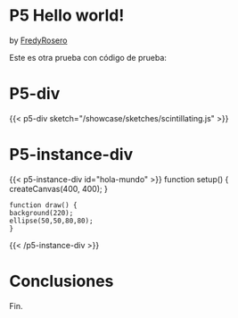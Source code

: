 # P5 Hello world!
by [FredyRosero](/showcase/docs/info/Fredy/)

Este es otra prueba con código de prueba:



# P5-div

{{< p5-div sketch="/showcase/sketches/scintillating.js" >}}

# P5-instance-div

{{< p5-instance-div id="hola-mundo" >}}
    function setup() {
    createCanvas(400, 400);
    }

    function draw() {
    background(220);
    ellipse(50,50,80,80);
    }
{{< /p5-instance-div >}}

# Conclusiones

Fin.


